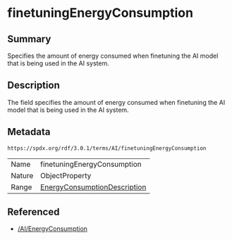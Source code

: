 <!-- Automatically generated by spec-parser v2.5.0 on 2024-08-10T18:46:28.607668+00:00 -->
<!-- SPDX-License-Identifier: Community-Spec-1.0 -->

# finetuningEnergyConsumption

## Summary

Specifies the amount of energy consumed when finetuning the AI model that is
being used in the AI system.


## Description

The field specifies the amount of energy consumed when finetuning the AI model
that is being used in the AI system.


## Metadata

`https://spdx.org/rdf/3.0.1/terms/AI/finetuningEnergyConsumption`


| | |
|---|---|
| Name | finetuningEnergyConsumption |
| Nature | ObjectProperty |
| Range | [EnergyConsumptionDescription](../Classes/EnergyConsumptionDescription.md) |




## Referenced

- [/AI/EnergyConsumption](../../AI/Classes/EnergyConsumption.md)

